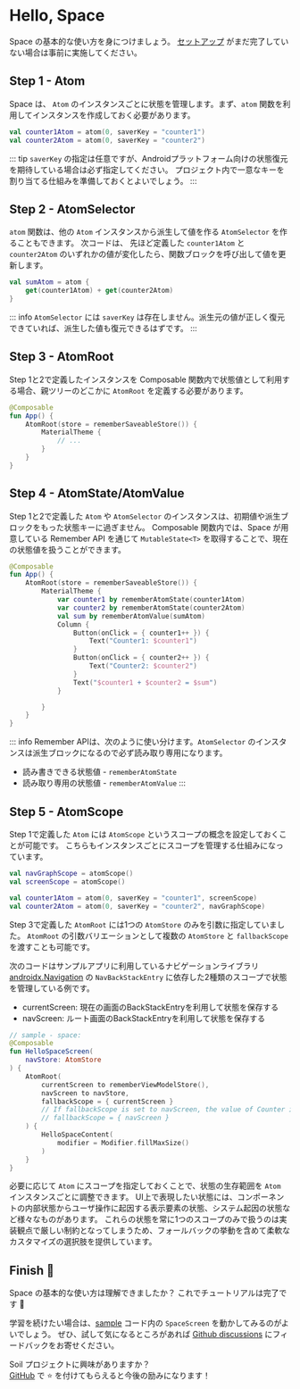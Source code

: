 # Hello, Space

Space の基本的な使い方を身につけましょう。
[セットアップ](/ja/guide/getting-started.html#download) がまだ完了していない場合は事前に実施してください。

## Step 1 - Atom

Space は、 `Atom` のインスタンスごとに状態を管理します。まず、`atom` 関数を利用してインスタンスを作成しておく必要があります。

```kotlin
val counter1Atom = atom(0, saverKey = "counter1")
val counter2Atom = atom(0, saverKey = "counter2")
```

::: tip
`saverKey` の指定は任意ですが、Androidプラットフォーム向けの状態復元を期待している場合は必ず指定してください。
プロジェクト内で一意なキーを割り当てる仕組みを準備しておくとよいでしょう。
:::


## Step 2 - AtomSelector

`atom` 関数は、他の `Atom` インスタンスから派生して値を作る `AtomSelector` を作ることもできます。
次コードは、 先ほど定義した `counter1Atom` と `counter2Atom` のいずれかの値が変化したら、関数ブロックを呼び出して値を更新します。

```kotlin
val sumAtom = atom {
    get(counter1Atom) + get(counter2Atom)
}
```

::: info
`AtomSelector` には `saverKey` は存在しません。派生元の値が正しく復元できていれば、派生した値も復元できるはずです。
:::


## Step 3 - AtomRoot

Step 1と2で定義したインスタンスを Composable 関数内で状態値として利用する場合、親ツリーのどこかに `AtomRoot` を定義する必要があります。

```kotlin
@Composable
fun App() {
    AtomRoot(store = rememberSaveableStore()) {
        MaterialTheme {
            // ...
        }
    }
}
```


## Step 4 - AtomState/AtomValue

Step 1と2で定義した `Atom` や `AtomSelector` のインスタンスは、初期値や派生ブロックをもった状態キーに過ぎません。
Composable 関数内では、Space が用意している Remember API を通じて `MutableState<T>` を取得することで、現在の状態値を扱うことができます。

```kotlin
@Composable
fun App() {
    AtomRoot(store = rememberSaveableStore()) {
        MaterialTheme {
            var counter1 by rememberAtomState(counter1Atom)
            var counter2 by rememberAtomState(counter2Atom)
            val sum by rememberAtomValue(sumAtom)
            Column {
                Button(onClick = { counter1++ }) {
                    Text("Counter1: $counter1")
                }
                Button(onClick = { counter2++ }) {
                    Text("Counter2: $counter2")
                }
                Text("$counter1 + $counter2 = $sum")
            }

        }
    }
}
```

::: info
Remember APIは、次のように使い分けます。`AtomSelector` のインスタンスは派生ブロックになるので必ず読み取り専用になります。

- 読み書きできる状態値 - `rememberAtomState`
- 読み取り専用の状態値 - `rememberAtomValue`
:::


## Step 5 - AtomScope

Step 1で定義した `Atom` には `AtomScope` というスコープの概念を設定しておくことが可能です。
こちらもインスタンスごとにスコープを管理する仕組みになっています。

```kotlin
val navGraphScope = atomScope()
val screenScope = atomScope()

val counter1Atom = atom(0, saverKey = "counter1", screenScope)
val counter2Atom = atom(0, saverKey = "counter2", navGraphScope)
```

Step 3で定義した `AtomRoot` には1つの `AtomStore` のみを引数に指定していました。
`AtomRoot` の引数バリエーションとして複数の `AtomStore` と `fallbackScope` を渡すことも可能です。

次のコードはサンプルアプリに利用しているナビゲーションライブラリ [androidx.Navigation](https://www.jetbrains.com/help/kotlin-multiplatform-dev/compose-navigation-routing.html) の `NavBackStackEntry` に依存した2種類のスコープで状態を管理している例です。

- currentScreen: 現在の画面のBackStackEntryを利用して状態を保存する
- navScreen: ルート画面のBackStackEntryを利用して状態を保存する

```kotlin
// sample - space:
@Composable
fun HelloSpaceScreen(
    navStore: AtomStore
) {
    AtomRoot(
        currentScreen to rememberViewModelStore(),
        navScreen to navStore,
        fallbackScope = { currentScreen }
        // If fallbackScope is set to navScreen, the value of Counter is preserved even if it navigates back and then forward again.
        // fallbackScope = { navScreen }
    ) {
        HelloSpaceContent(
            modifier = Modifier.fillMaxSize()
        )
    }
}
```

必要に応じて `Atom` にスコープを指定しておくことで、状態の生存範囲を `Atom` インスタンスごとに調整できます。
UI上で表現したい状態には、コンポーネントの内部状態からユーザ操作に起因する表示要素の状態、システム起因の状態など様々なものがあります。
これらの状態を常に1つのスコープのみで扱うのは実装観点で厳しい制約となってしまうため、フォールバックの挙動を含めて柔軟なカスタマイズの選択肢を提供しています。


## Finish :checkered_flag:

Space の基本的な使い方は理解できましたか？ これでチュートリアルは完了です :confetti_ball:

学習を続けたい場合は、[sample](https://github.com/soil-kt/soil/tree/1.0.0-alpha04/sample/) コード内の `SpaceScreen` を動かしてみるのがよいでしょう。
ぜひ、試して気になるところがあれば [Github discussions](https://github.com/soil-kt/soil/discussions) にフィードバックをお寄せください。

Soil プロジェクトに興味がありますか？<br/>
[GitHub](https://github.com/soil-kt/soil) で :star: を付けてもらえると今後の励みになります！

